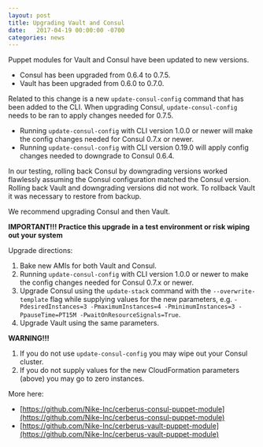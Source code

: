 ```yaml
---
layout: post
title: Upgrading Vault and Consul
date:   2017-04-19 00:00:00 -0700
categories: news
---
```


Puppet modules for Vault and Consul have been updated to new versions.

- Consul has been upgraded from 0.6.4 to 0.7.5.  
- Vault has been upgraded from 0.6.0 to 0.7.0.

Related to this change is a new `update-consul-config` command that has been added to the CLI.
When upgrading Consul, `update-consul-config` needs to be ran to apply changes needed for 0.7.5.

- Running `update-consul-config` with CLI version 1.0.0 or newer will make the config changes needed for Consul 0.7.x or newer.
- Running `update-consul-config` with CLI version 0.19.0 will apply config changes needed to downgrade to Consul 0.6.4.

In our testing, rolling back Consul by downgrading versions worked flawlessly assuming the Consul configuration
matched the Consul version.  Rolling back Vault and downgrading versions did not work.  To rollback Vault it
was necessary to restore from backup.

We recommend upgrading Consul and then Vault.

**IMPORTANT!!! Practice this upgrade in a test environment or risk wiping out your system**

Upgrade directions:

1. Bake new AMIs for both Vault and Consul.
2. Running `update-consul-config` with CLI version 1.0.0 or newer to make the config changes needed for Consul 0.7.x or newer.
3. Upgrade Consul using the  `update-stack` command with the `--overwrite-template` flag while supplying values for the new parameters, 
e.g. `-PdesiredInstances=3 -PmaximumInstances=4 -PminimumInstances=3 -PpauseTime=PT15M -PwaitOnResourceSignals=True`.
4. Upgrade Vault using the same parameters.

**WARNING!!!**

1. If you do not use `update-consul-config` you may wipe out your Consul cluster.
2. If you do not supply values for the new CloudFormation parameters (above) you may go to zero instances.

More here:

- [https://github.com/Nike-Inc/cerberus-consul-puppet-module](https://github.com/Nike-Inc/cerberus-consul-puppet-module)
- [https://github.com/Nike-Inc/cerberus-vault-puppet-module](https://github.com/Nike-Inc/cerberus-vault-puppet-module)

